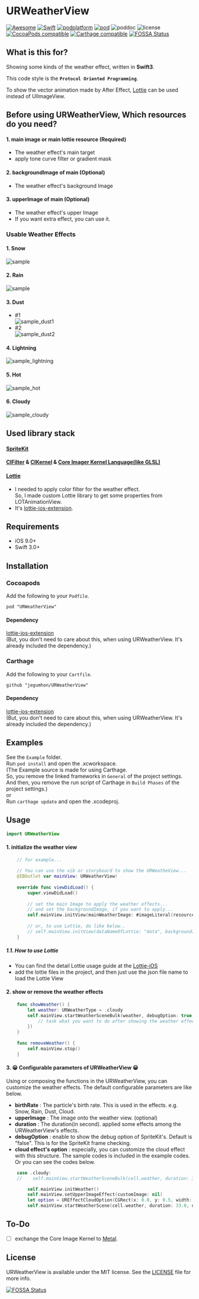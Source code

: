 # URWeatherView
[![Awesome](https://cdn.rawgit.com/sindresorhus/awesome/d7305f38d29fed78fa85652e3a63e154dd8e8829/media/badge.svg)](https://github.com/sindresorhus/awesome) [![Swift](https://img.shields.io/badge/Swift-3.0%2B-orange.svg)](https://swift.org) [![podplatform](https://cocoapod-badges.herokuapp.com/p/URWeatherView/badge.png)](https://cocoapod-badges.herokuapp.com/p/URWeatherView/badge.png) [![pod](https://cocoapod-badges.herokuapp.com/v/URWeatherView/badge.png)](https://cocoapods.org/pods/URWeatherView) ![poddoc](https://img.shields.io/cocoapods/metrics/doc-percent/URWeatherView.svg) ![license](https://cocoapod-badges.herokuapp.com/l/URWeatherView/badge.png) [![CocoaPods compatible](https://img.shields.io/badge/CocoaPods-compatible-4BC51D.svg?style=flat)](https://github.com/CocoaPods/CocoaPods) [![Carthage compatible](https://img.shields.io/badge/Carthage-compatible-4BC51D.svg?style=flat)](https://github.com/Carthage/Carthage) [![FOSSA Status](https://app.fossa.io/api/projects/git%2Bgithub.com%2Fjegumhon%2FURWeatherView.svg?type=shield)](https://app.fossa.io/projects/git%2Bgithub.com%2Fjegumhon%2FURWeatherView?ref=badge_shield)
<!-- ![travis](https://travis-ci.org/jegumhon/URWeatherView.svg?branch=master) [![codecov](https://codecov.io/gh/jegumhon/URWeatherView/branch/master/graph/badge.svg)](https://codecov.io/gh/jegumhon/URWeatherView) -->

## What is this for?
Showing some kinds of the weather effect, written in **Swift3**.  

This code style is the **`Protocol Oriented Programming`**.

To show the vector animation made by After Effect, [Lottie](http://airbnb.design/lottie/) can be used instead of UIImageView.

## Before using URWeatherView, Which resources do you need?
#### 1. main image or main lottie resource (Required)
 - The weather effect's main target
 - apply tone curve filter or gradient mask
#### 2. backgroundImage of main (Optional)
 - The weather effect's background Image
#### 3. upperImage of main (Optional)
 - The weather effect's upper Image
 - If you want extra effect, you can use it.

### Usable Weather Effects

#### 1. Snow
![sample](https://github.com/jegumhon/URWeatherView/blob/master/Artwork/URWeather_snow.gif?raw=true)

#### 2. Rain
![sample](https://github.com/jegumhon/URWeatherView/blob/master/Artwork/URWeather_rain.gif?raw=true)

#### 3. Dust
  * #1  
![sample_dust1](https://github.com/jegumhon/URWeatherView/blob/master/Artwork/URWeather_dust1.gif?raw=true)
  * #2  
![sample_dust2](https://github.com/jegumhon/URWeatherView/blob/master/Artwork/URWeather_dust2.gif?raw=true)

#### 4. Lightning
![sample_lightning](https://github.com/jegumhon/URWeatherView/blob/master/Artwork/URWeather_lightning.gif?raw=true)

#### 5. Hot
![sample_hot](https://github.com/jegumhon/URWeatherView/blob/master/Artwork/URWeather_hot_with_wavewarp.gif?raw=true)

#### 6. Cloudy
![sample_cloudy](https://github.com/jegumhon/URWeatherView/blob/master/Artwork/URWeather_cloudy.gif?raw=true)

## Used library stack
#### [SpriteKit](https://developer.apple.com/spritekit/)  
#### [CIFilter](https://github.com/airbnb/lottie-ios) &  [CIKernel](https://developer.apple.com/documentation/coreimage/cikernel) & [Core Imager Kernel Language(like GLSL)](https://developer.apple.com/library/content/documentation/GraphicsImaging/Reference/CIKernelLangRef/ci_gslang_ext.html)  
#### [Lottie](https://github.com/airbnb/lottie-ios)  
  * I needed to apply color filter for the weather effect.  
    So, I made custom Lottie library to get some properties from LOTAnimationView.
  * It's [lottie-ios-extension](https://github.com/jegumhon/lottie-ios).

## Requirements

* iOS 9.0+
* Swift 3.0+

## Installation

### Cocoapods

Add the following to your `Podfile`.

    pod "URWeatherView"
    
#### Dependency

[lottie-ios-extension](https://github.com/jegumhon/lottie-ios)  
(But, you don't need to care about this, when using URWeatherView. It's already included the dependency.)

### Carthage

Add the following to your `Cartfile`.

    github "jegumhon/URWeatherView"
    
#### Dependency

[lottie-ios-extension](https://github.com/jegumhon/lottie-ios)  
(But, you don't need to care about this, when using URWeatherView. It's already included the dependency.)

## Examples

See the `Example` folder.  
Run `pod install` and open the .xcworkspace.  
(The Example source is made for using Carthage.  
So, you remove the linked frameworks in `General` of the project settings.  
And then, you remove the run script of Carthage in `Build Phases` of the project settings.)  
or  
Run `carthage update` and open the .xcodeproj.

## Usage

```swift
import URWeatherView
```

#### 1. initialize the weather view
```swift
    // for example...
        
    // You can use the xib or storyboard to show the URWeatheView...
    @IBOutlet var mainView: URWeatherView!
    
    override func viewDidLoad() {
        super.viewDidLoad()
        
        // set the main Image to apply the weather effects...
        // and set the backgroundImage, if you want to apply...
        self.mainView.initView(mainWeatherImage: #imageLiteral(resourceName: "buildings"), backgroundImage: #imageLiteral(resourceName: "bluesky.en"))
        
        // or, to use Lottie, do like below..
        // self.mainView.initView(dataNameOfLottie: "data", backgroundImage: #imageLiteral(resourceName: "bluesky.en"))
    }
```

##### 1.1. How to use Lottie
* You can find the detail Lottie usage guide at the [Lottie-iOS](https://github.com/airbnb/lottie-ios)
* add the lottie files in the project, and then just use the json file name to load the Lottie View

#### 2. show or remove the weather effects
```swift
    func showWeather() {
        let weather: URWeatherType = .cloudy
        self.mainView.startWeatherSceneBulk(weather, debugOption: true, additionalTask: {
            // task what you want to do after showing the weather effect...
        })
    }
    
    func removeWeather() {
        self.mainView.stop()
    }
```

#### 3. 😀 Configurable parameters of URWeatherView 😀
Using or composing the functions in the URWeatherView, you can customize the weather effects.
The default configurable parameters are like below.
* **birthRate** : The particle's birth rate. This is used in the effects. e.g. Snow, Rain, Dust, Cloud.
* **upperImage** : The image onto the weather view. (optional)
* **duration** : The duration(in second). applied some effects among the URWeatherView's effects.
* **debugOption** : enable to show the debug option of SpriteKit's. Default is "false". This is for the SpriteKit frame checking.
* **cloud effect's option** : especially, you can customize the cloud effect with this structure. The sample codes is included in the example codes. Or you can see the codes below.
```swift
    case .cloudy:
    //    self.mainView.startWeatherSceneBulk(cell.weather, duration: 33.0, debugOption: self.segment.selectedSegmentIndex == 0)

        self.mainView.initWeather()
        self.mainView.setUpperImageEffect(customImage: nil)
        let option = UREffectCloudOption(CGRect(x: 0.0, y: 0.5, width: 1.0, height: 0.5), angleInDegree: 0.0, movingDuration: 33.0)
        self.mainView.startWeatherScene(cell.weather, duration: 33.0, userInfo: [URWeatherKeyCloudOption: option])
```

## To-Do

- [ ] exchange the Core Image Kernel to [Metal](https://developer.apple.com/metal/).

## License

URWeatherView is available under the MIT license. See the [LICENSE](LICENSE) file for more info.


[![FOSSA Status](https://app.fossa.io/api/projects/git%2Bgithub.com%2Fjegumhon%2FURWeatherView.svg?type=large)](https://app.fossa.io/projects/git%2Bgithub.com%2Fjegumhon%2FURWeatherView?ref=badge_large)